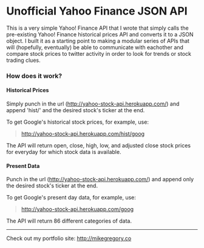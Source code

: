 # Unofficial Yahoo Finance JSON API

This is a very simple Yahoo! Finance API that I wrote that simply calls the
pre-existing Yahoo! Finance historical prices API and converts it to a JSON
object. I built it as a starting point to making a modular series of APIs that
will (hopefully, eventually) be able to communicate with eachother and compare
stock prices to twitter activity in order to look for trends or stock trading
clues.

### How does it work?

#### Historical Prices

Simply punch in the url (http://yahoo-stock-api.herokuapp.com/) and append
'hist/' and the desired stock's ticker at the end.

To get Google's historical stock prices, for example, use:

> http://yahoo-stock-api.herokuapp.com/hist/goog

The API will return open, close, high, low, and adjusted close stock prices for
everyday for which stock data is available.

#### Present Data

Punch in the url (http://yahoo-stock-api.herokuapp.com/) and append only the
desired stock's ticker at the end.

To get Google's present day data, for example, use:

> http://yahoo-stock-api.herokuapp.com/goog

The API will return 86 different categories of data.

--------------------------------------------------------------------------------

Check out my portfolio site: http://mikegregory.co
